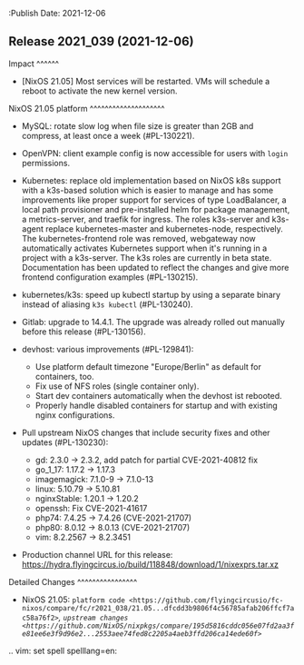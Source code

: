 :Publish Date: 2021-12-06

Release 2021_039 (2021-12-06)
-----------------------------

Impact
^^^^^^

* [NixOS 21.05] Most services will be restarted.
  VMs will schedule a reboot to activate the new kernel version.


NixOS 21.05 platform
^^^^^^^^^^^^^^^^^^^^

* MySQL: rotate slow log when file size is greater than 2GB and compress,
  at least once a week (#PL-130221).
* OpenVPN: client example config is now accessible for users with `login` permissions.
* Kubernetes: replace old implementation based on NixOS k8s support with a
  k3s-based solution which is easier to manage and has some improvements like
  proper support for services of type LoadBalancer, a local path provisioner and
  pre-installed helm for package management, a metrics-server, and traefik for ingress.
  The roles k3s-server and k3s-agent replace kubernetes-master and kubernetes-node,
  respectively.
  The kubernetes-frontend role was removed, webgateway now automatically
  activates Kubernetes support when it's running in a project with a k3s-server.
  The k3s roles are currently in beta state.
  Documentation has been updated to reflect the changes and give more frontend
  configuration examples (#PL-130215).
* kubernetes/k3s: speed up kubectl startup by using a separate binary
  instead of aliasing `k3s kubectl` (#PL-130240).
* Gitlab: upgrade to 14.4.1. The upgrade was already rolled out manually
  before this release (#PL-130156).
* devhost: various improvements (#PL-129841):

  * Use platform default timezone "Europe/Berlin" as default for containers, too.
  * Fix use of NFS roles (single container only).
  * Start dev containers automatically when the devhost ist rebooted.
  * Properly handle disabled containers for startup and with existing nginx configurations.

* Pull upstream NixOS changes that include security fixes and other updates (#PL-130230):

    * gd: 2.3.0 -> 2.3.2, add patch for partial CVE-2021-40812 fix
    * go_1_17: 1.17.2 -> 1.17.3
    * imagemagick: 7.1.0-9 -> 7.1.0-13
    * linux: 5.10.79 -> 5.10.81
    * nginxStable: 1.20.1 -> 1.20.2
    * openssh: Fix CVE-2021-41617
    * php74: 7.4.25 -> 7.4.26 (CVE-2021-21707)
    * php80: 8.0.12 -> 8.0.13 (CVE-2021-21707)
    * vim: 8.2.2567 -> 8.2.3451

* Production channel URL for this release: https://hydra.flyingcircus.io/build/118848/download/1/nixexprs.tar.xz


Detailed Changes
^^^^^^^^^^^^^^^^

* NixOS 21.05: `platform code <https://github.com/flyingcircusio/fc-nixos/compare/fc/r2021_038/21.05...dfcdd3b9806f4c56785afab206ffcf7ac58a76f2>`_,
  `upstream changes <https://github.com/NixOS/nixpkgs/compare/195d5816cddc056e07fd2aa3fe81ee6e3f9d96e2...2553aee74fed8c2205a4aeb3ffd206ca14ede60f>`_

.. vim: set spell spelllang=en:
